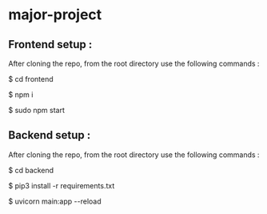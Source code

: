 # major-project

## Frontend setup :

After cloning the repo, from the root directory use the following commands :

$ cd frontend  

$ npm i  

$ sudo npm start

## Backend setup :

After cloning the repo, from the root directory use the following commands :

$ cd backend  

$ pip3 install -r requirements.txt  

$ uvicorn main:app --reload
